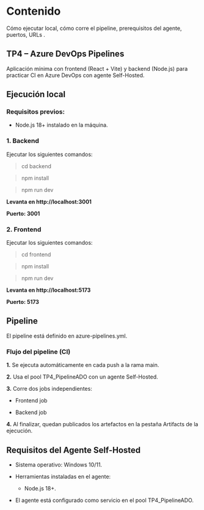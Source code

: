 # Contenido

Cómo ejecutar local, cómo corre el pipeline, prerequisitos del agente, puertos, URLs .

## TP4 – Azure DevOps Pipelines

Aplicación mínima con frontend (React + Vite) y backend (Node.js) para practicar CI en Azure DevOps con agente Self-Hosted.

## Ejecución local

### **Requisitos previos:**

- Node.js 18+ instalado en la máquina.

### **1. Backend**

Ejecutar los siguientes comandos:

> cd backend

> npm install

> npm run dev

__Levanta en http://localhost:3001__

__Puerto: 3001__

### **2. Frontend**

Ejecutar los siguientes comandos:

> cd frontend

> npm install

> npm run dev

__Levanta en http://localhost:5173__

__Puerto: 5173__

## Pipeline

El pipeline está definido en azure-pipelines.yml.

### **Flujo del pipeline (CI)**

**1.** Se ejecuta automáticamente en cada push a la rama main.

**2.** Usa el pool TP4_PipelineADO con un agente Self-Hosted.

**3.** Corre dos jobs independientes:

  - Frontend job 

  - Backend job 

**4.** Al finalizar, quedan publicados los artefactos en la pestaña Artifacts de la ejecución.

## Requisitos del Agente Self-Hosted

- Sistema operativo: Windows 10/11.

- Herramientas instaladas en el agente:

  - Node.js 18+.

- El agente está configurado como servicio en el pool TP4_PipelineADO.



